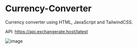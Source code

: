 # Currency-Converter
Currency converter using HTML, JavaScript and TailwindCSS.

API: https://api.exchangerate.host/latest

![image](https://user-images.githubusercontent.com/117532693/224483695-37217249-7543-4e9b-85cb-9e75d45db98c.png)

